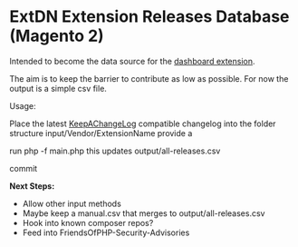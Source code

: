 # ExtDN Extension Releases Database (Magento 2)
Intended to become the data source for the [dashboard extension](https://github.com/extdn/extension-dashboard-m2).

The aim is to keep the barrier to contribute as low as possible. For now the output is a simple csv file.


Usage:

Place the latest [KeepAChangeLog](https://keepachangelog.com/en/1.0.0/) compatible changelog into the folder structure
input/Vendor/ExtensionName
provide a 

run php -f main.php
this updates output/all-releases.csv

commit

**Next Steps:**  
- Allow other input methods
- Maybe keep a manual.csv that merges to output/all-releases.csv
- Hook into known composer repos?
- Feed into FriendsOfPHP-Security-Advisories